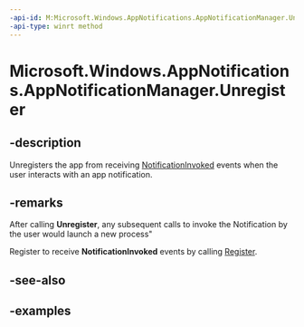 ```yaml
---
-api-id: M:Microsoft.Windows.AppNotifications.AppNotificationManager.Unregister
-api-type: winrt method
---
```


# Microsoft.Windows.AppNotifications.AppNotificationManager.Unregister

<!--
public void Unregister ();
-->


## -description

Unregisters the app from receiving [NotificationInvoked](xref:Microsoft.Windows.AppNotifications.AppNotificationManager.NotificationInvoked) events when the user interacts with an app notification.

## -remarks

After calling **Unregister**, any subsequent calls to invoke the Notification by the user would launch a new process"

Register to receive **NotificationInvoked** events by calling [Register](xref:Microsoft.Windows.AppNotifications.AppNotificationManager.Register).

## -see-also

## -examples


